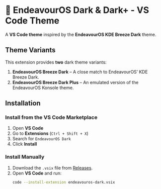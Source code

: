 # 🌌 EndeavourOS Dark & Dark+ - VS Code Theme

A **VS Code theme** inspired by the **EndeavourOS KDE Breeze Dark** theme.

## Theme Variants

This extension provides **two** dark theme variants:

1. **EndeavourOS Breeze Dark** – A close match to EndeavourOS’ KDE Breeze Dark.
2. **EndeavourOS Breeze Dark Plus** – An emulated version of the EndeavourOS Konsole theme.

## Installation

### Install from the VS Code Marketplace

1. Open **VS Code**
2. Go to **Extensions** (`Ctrl + Shift + X`)
3. Search for `EndeavourOS Dark`
4. Click **Install**

### Install Manually

1. Download the `.vsix` file from [Releases](https://github.com/jordojordo/endeavouros-vscode-theme/releases).
2. Open **VS Code** and run:
   ```sh
   code --install-extension endeavouros-dark.vsix
   ```
